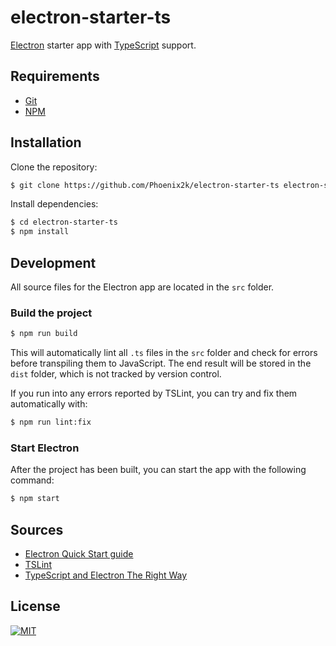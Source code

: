 electron-starter-ts
===================
[Electron][electron] starter app with [TypeScript][typescript] support.

## Requirements
* [Git][git]
* [NPM][npm]

## Installation
Clone the repository:
```bash
$ git clone https://github.com/Phoenix2k/electron-starter-ts electron-starter-ts
```
Install dependencies:
```bash
$ cd electron-starter-ts
$ npm install
```

## Development
All source files for the Electron app are located in the `src` folder.

### Build the project
```bash
$ npm run build
```
This will automatically lint all `.ts` files in the `src` folder and check for errors before transpiling them to JavaScript. The end result will be stored in the `dist` folder, which is not tracked by version control.

If you run into any errors reported by TSLint, you can try and fix them automatically with:
```bash
$ npm run lint:fix
```

### Start Electron
After the project has been built, you can start the app with the following command:
```bash
$ npm start
```

## Sources
* [Electron Quick Start guide][electron-quick-start]
* [TSLint][ts-lint]
* [TypeScript and Electron The Right Way][typescript-guide]

## License
[![MIT](https://img.shields.io/badge/license-MIT-green.svg?style=flat-square)](LICENSE.md)

[electron]: https://electronjs.org/ "Electron"
[electron-quick-start]: https://electronjs.org/docs/tutorial/quick-start "Electron Quick Start guide"
[git]: https://git-scm.com/ "Git version control"
[npm]: https://www.npmjs.com/ "Package manager for Node.js"
[ts-lint]: https://palantir.github.io/tslint/ "TSLint - An extensible linter for the TypeScript language."
[typescript]: https://www.typescriptlang.org/ "TypeScript"
[typescript-guide]: https://medium.com/@davembush/typescript-and-electron-the-right-way-141c2e15e4e1 "TypeScript and Electron The Right Way"
